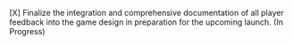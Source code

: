 [X] Finalize the integration and comprehensive documentation of all player feedback into the game design in preparation for the upcoming launch. (In Progress)